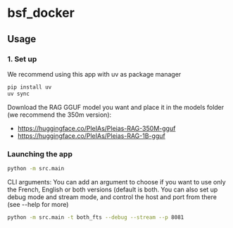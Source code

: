 # bsf_docker

## Usage
### 1. Set up
We recommend using this app with uv as package manager
``` bash
pip install uv
uv sync
```

Download the RAG GGUF model you want and place it in the models folder (we recommend the 350m version):
- https://huggingface.co/PleIAs/Pleias-RAG-350M-gguf
- https://huggingface.co/PleIAs/Pleias-RAG-1B-gguf 



### Launching the app
``` bash
python -m src.main
```

CLI arguments:
You can add an argument to choose if you want to use only the French, English or both versions (default is both. You can also set up debug mode and stream mode, and control the host and port from there (see --help for more)
``` bash
python -m src.main -t both_fts --debug --stream --p 8081
```